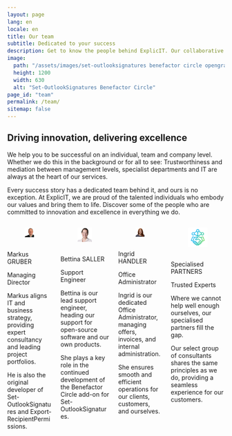 ```yaml
---
layout: page
lang: en
locale: en
title: Our team
subtitle: Dedicated to your success
description: Get to know the people behind ExplicIT. Our collaborative team is dedicated to innovation, client satisfaction, and building lasting relationships.
image:
  path: "/assets/images/set-outlooksignatures benefactor circle opengraph1200x630.png"
  height: 1200
  width: 630
  alt: "Set-OutlookSignatures Benefactor Circle"
page_id: "team"
permalink: /team/
sitemap: false
---
```



<h2>Driving innovation, delivering excellence</h2>
<p>We help you to be successful on an individual, team and company level. Whether we do this in the background or for all to see: Trustworthiness and mediation between management levels, specialist departments and IT are always at the heart of our services.</p>

<p>Every success story has a dedicated team behind it, and ours is no exception. At ExplicIT, we are proud of the talented individuals who embody our values and bring them to life. Discover some of the people who are committed to innovation and excellence in everything we do.</p>

<div class="columns is-multiline is-flex is-align-items-stretch">
    <div class="column is-one-quarter-desktop is-one-third-tablet is-half-tablet-mobile">
        <div class="card" style="height: 100%; display: flex; flex-direction: column;">
            <div class="card-image">
                <figure class="image is-1by1">
                <img
                    src="/assets/images/team/markusgruber.png"
                    alt="Markus Gruber"
                />
                </figure>
            </div>
            <div class="card-content" style="flex-grow: 1;">
                <div class="media">
                <div class="media-content">
                    <p class="title is-4">Markus GRUBER</p>
                    <p class="subtitle is-6">Managing Director</p>
                </div>
                </div>
                <div class="content">
                    <p>Markus aligns IT and business strategy, providing expert consultancy and leading project portfolios.</p>
                    <p>He is also the original developer of Set-OutlookSignatures and Export-RecipientPermissions.</p>
                </div>
            </div>
        </div>
    </div>
    <div class="column is-one-quarter-desktop is-one-third-tablet is-half-tablet-mobile">
        <div class="card is-one-third-desktop is-half-tablet is-full-mobile" style="height: 100%; display: flex; flex-direction: column;">
            <div class="card-image">
                <figure class="image is-1by1">
                <img
                    src="/assets/images/team/bettinasaller.png"
                    alt="Bettina Saller"
                />
                </figure>
            </div>
            <div class="card-content" style="flex-grow: 1;">
                <div class="media">
                <div class="media-content">
                    <p class="title is-4">Bettina SALLER</p>
                    <p class="subtitle is-6">Support Engineer</p>
                </div>
                </div>
                <div class="content">
                    <p>Bettina is our lead support engineer, heading our support for open-source software and our own products.</p>
                    <p>She plays a key role in the continued development of the Benefactor Circle add-on for Set-OutlookSignatures.</p>
                </div>
            </div>
        </div>
    </div>
    <div class="column is-one-quarter-desktop is-one-third-tablet is-half-tablet-mobile">
        <div class="card is-one-third-desktop is-half-tablet is-full-mobile" style="height: 100%; display: flex; flex-direction: column;">
            <div class="card-image">
                <figure class="image is-1by1">
                <img
                    src="/assets/images/team/ingridhandler.png"
                    alt="Ingrid Handler"
                />
                </figure>
            </div>
            <div class="card-content" style="flex-grow: 1;">
                <div class="media">
                <div class="media-content">
                    <p class="title is-4">Ingrid HANDLER</p>
                    <p class="subtitle is-6">Office Administrator</p>
                </div>
                </div>
                <div class="content">
                    <p>Ingrid is our dedicated Office Administrator, managing offers, invoices, and internal administration.</p>
                    <p>She ensures smooth and efficient operations for our clients, customers, and ourselves.</p>
                </div>
            </div>
        </div>
    </div>
    <div class="column is-one-quarter-desktop is-one-third-tablet is-half-tablet-mobile">
        <div class="card is-one-third-desktop is-half-tablet is-full-mobile" style="height: 100%; display: flex; flex-direction: column;">
            <div class="card-image">
                <figure class="image is-1by1">
                <img
                    src="/assets/images/team/teamplus.png"
                    alt="Team Plus"
                />
                </figure>
            </div>
            <div class="card-content" style="flex-grow: 1;">
                <div class="media">
                <div class="media-content">
                    <p class="title is-4">Specialised PARTNERS</p>
                    <p class="subtitle is-6">Trusted Experts</p>
                </div>
                </div>
                <div class="content">
                    <p>Where we cannot help well enough ourselves, our specialised partners fill the gap.</p>
                    <p>Our select group of consultants shares the same principles as we do, providing a seamless experience for our customers.</p>
                </div>
            </div>
        </div>
    </div>
</div>
